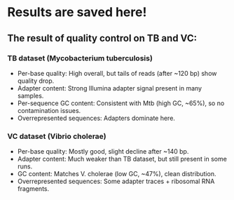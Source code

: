 # Results are saved here!
## The result of quality control on TB and VC:
### TB dataset (Mycobacterium tuberculosis)
- Per-base quality: High overall, but tails of reads (after ~120 bp) show quality drop.
- Adapter content: Strong Illumina adapter signal present in many samples.
- Per-sequence GC content: Consistent with Mtb (high GC, ~65%), so no contamination issues.
- Overrepresented sequences: Adapters dominate here.
### VC dataset (Vibrio cholerae)
- Per-base quality: Mostly good, slight decline after ~140 bp.
- Adapter content: Much weaker than TB dataset, but still present in some runs.
- GC content: Matches V. cholerae (low GC, ~47%), clean distribution.
- Overrepresented sequences: Some adapter traces + ribosomal RNA fragments.
